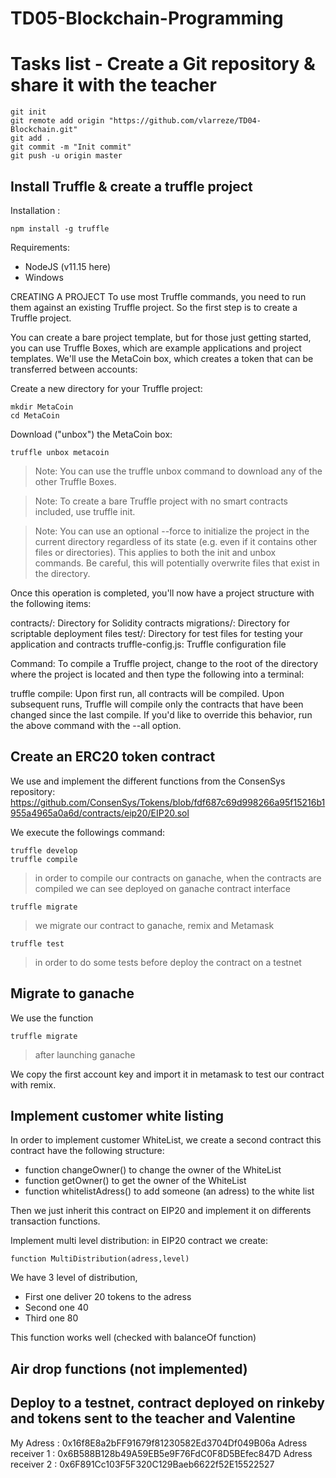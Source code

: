 # TD05-Blockchain-Programming

# Tasks list - Create a Git repository & share it with the teacher

    git init
    git remote add origin "https://github.com/vlarreze/TD04-Blockchain.git"
    git add .
    git commit -m "Init commit"
    git push -u origin master
    
## Install Truffle & create a truffle project

Installation :

    npm install -g truffle

Requirements:

- NodeJS (v11.15 here)
- Windows

CREATING A PROJECT To use most Truffle commands, you need to run them against an existing Truffle project. So the first step is to create a Truffle project.

You can create a bare project template, but for those just getting started, you can use Truffle Boxes, which are example applications and project templates. We'll use the MetaCoin box, which creates a token that can be transferred between accounts:

Create a new directory for your Truffle project:

    mkdir MetaCoin 
    cd MetaCoin 

Download ("unbox") the MetaCoin box:

    truffle unbox metacoin 

> Note: You can use the truffle unbox command to download any of the other Truffle Boxes.

> Note: To create a bare Truffle project with no smart contracts included, use truffle init.

> Note: You can use an optional --force to initialize the project in the current directory regardless of its state (e.g. even if it contains other files or directories). This applies to both the init and unbox commands. Be careful, this will potentially overwrite files that exist in the directory.

Once this operation is completed, you'll now have a project structure with the following items:

contracts/: Directory for Solidity contracts migrations/: Directory for scriptable deployment files test/: Directory for test files for testing your application and contracts truffle-config.js: Truffle configuration file

Command:
To compile a Truffle project, change to the root of the directory where the project is located and then type the following into a terminal:

truffle compile:
Upon first run, all contracts will be compiled. Upon subsequent runs, Truffle will compile only the contracts that have been changed since the last compile. If you'd like to override this behavior, run the above command with the --all option.

## Create an ERC20 token contract

We use and implement the different functions from the ConsenSys repository:
https://github.com/ConsenSys/Tokens/blob/fdf687c69d998266a95f15216b1955a4965a0a6d/contracts/eip20/EIP20.sol

We execute the followings command:

    truffle develop
    truffle compile 
> in order to compile our contracts on ganache, when the contracts are compiled we can see deployed
on ganache contract interface

    truffle migrate 
> we migrate our contract to ganache, remix and Metamask

    truffle test 
> in order to do some tests before deploy the contract on a testnet

## Migrate to ganache

We use the function

    truffle migrate
> after launching ganache

We copy the first account key and import it in metamask to test our contract with remix.

## Implement customer white listing

In order to implement customer WhiteList, we create a second contract this contract have the following structure:
- function changeOwner() to change the owner of the WhiteList
- function getOwner() to get the owner of the WhiteList
- function whitelistAdress() to add someone (an adress) to the white list

Then we just inherit this contract on EIP20 and implement it on differents transaction functions.

Implement multi level distribution:
	in EIP20 contract we create:
    
    function MultiDistribution(adress,level)
    
We have 3 level of distribution, 
- First one deliver 20 tokens to the adress
- Second one 40 
- Third one 80

This function works well (checked with balanceOf function)

## Air drop functions (not implemented)

## Deploy to a testnet, contract deployed on rinkeby and tokens sent to the teacher and Valentine

My Adress : 0x16f8E8a2bFF91679f81230582Ed3704Df049B06a
Adress receiver 1 : 0x6B588B128b49A59EB5e9F76FdC0F8D5BEfec847D
Adress receiver 2 : 0x6F891Cc103F5F320C129Baeb6622f52E15522527

